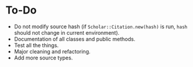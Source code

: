 # To-Do

* Do not modify source hash (if `Scholar::Citation.new(hash)` is run, `hash` should not change in current environment).
* Documentation of all classes and public methods.
* Test all the things.
* Major cleaning and refactoring.
* Add more source types.
